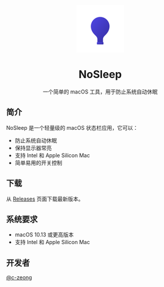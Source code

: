 <p align="center">
  <img src="images/icon.png" width="128" height="128" alt="NoSleep Logo">
</p>

<h1 align="center">NoSleep</h1>

<p align="center">
  一个简单的 macOS 工具，用于防止系统自动休眠
</p>

## 简介

NoSleep 是一个轻量级的 macOS 状态栏应用，它可以：
- 防止系统自动休眠
- 保持显示器常亮
- 支持 Intel 和 Apple Silicon Mac
- 简单易用的开关控制

## 下载

从 [Releases](https://github.com/c-zeong/NoSleep/releases) 页面下载最新版本。

## 系统要求

- macOS 10.13 或更高版本
- 支持 Intel 和 Apple Silicon Mac

## 开发者

[@c-zeong](https://github.com/c-zeong) 